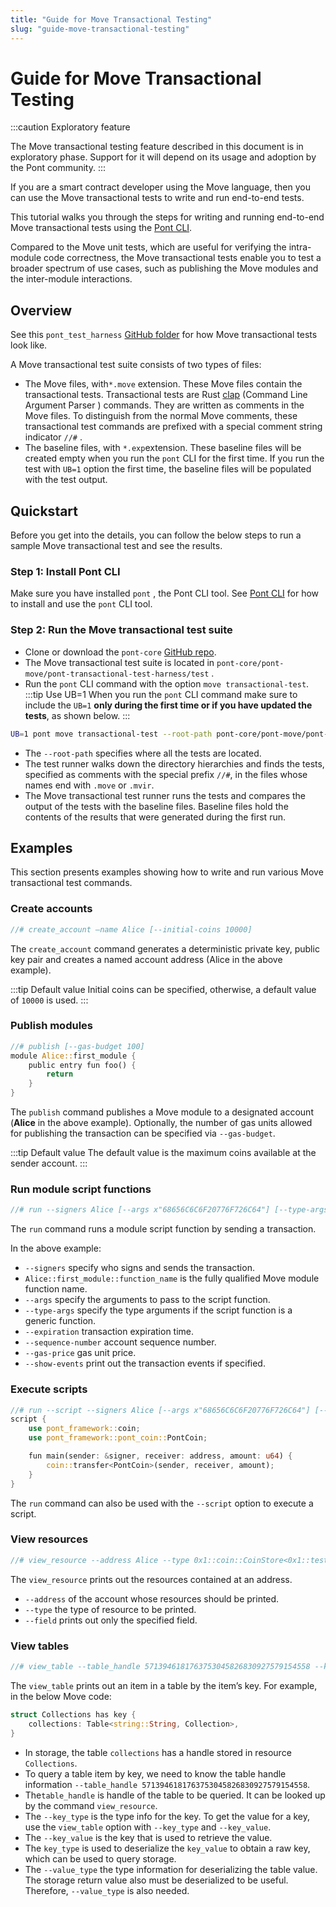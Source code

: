 ```yaml
---
title: "Guide for Move Transactional Testing"
slug: "guide-move-transactional-testing"
---
```


# Guide for Move Transactional Testing

:::caution Exploratory feature

The Move transactional testing feature described in this document is in exploratory phase. Support for it will depend on its usage and adoption by the Pont community. 
:::



If you are a smart contract developer using the Move language, then you can use the Move transactional tests to write and run end-to-end tests. 

This tutorial walks you through the steps for writing and running end-to-end Move transactional tests using the [Pont CLI](/cli-tools/pont-cli-tool/index.md). 

Compared to the Move unit tests, which are useful for verifying the intra-module code correctness, the Move transactional tests enable you to test a broader spectrum of use cases, such as publishing the Move modules and the inter-module interactions. 

## Overview

See this `pont_test_harness` [GitHub folder](https://github.com/aptos-labs/pont-core/tree/main/pont-move/pont-transactional-test-harness/tests/pont_test_harness) for how Move transactional tests look like. 

A Move transactional test suite consists of two types of files:

- The Move files, with`*.move` extension. These Move files contain the transactional tests. Transactional tests are Rust [clap](https://docs.rs/clap/latest/clap/) (Command Line Argument Parser ) commands. They are written as comments in the Move files. To distinguish from the normal Move comments, these transactional test commands are prefixed with a special comment string indicator `//#` .
- The baseline files, with `*.exp`extension. These baseline files will be created empty when you run the `pont` CLI for the first time. If you run the test with `UB=1` option the first time, the baseline files will be populated with the test output.

## Quickstart

Before you get into the details, you can follow the below steps to run a sample Move transactional test and see the results. 

### Step 1: Install Pont CLI

Make sure you have installed `pont` , the Pont CLI tool. See [Pont CLI](/cli-tools/pont-cli-tool/index.md) for how to install and use the `pont` CLI tool. 

### Step 2: Run the Move transactional test suite

- Clone or download the `pont-core` [GitHub repo](https://github.com/aptos-labs/pont-core.git).
- The Move transactional test suite is located in `pont-core/pont-move/pont-transactional-test-harness/test` .
- Run the `pont` CLI command with the option `move transactional-test`.
:::tip Use UB=1
When you run the `pont` CLI command make sure to include the `UB=1` **only during the first time or if you have updated the tests**, as shown below. 
:::

```bash
UB=1 pont move transactional-test --root-path pont-core/pont-move/pont-transactional-test-harness/test
```
- The `--root-path` specifies where all the tests are located. 
- The test runner walks down the directory hierarchies and finds the tests, specified as comments with the special prefix `//#`, in the files whose names end with `.move` or `.mvir`. 
- The Move transactional test runner runs the tests and compares the output of the tests with the baseline files. Baseline files hold the contents of the results that were generated during the first run. 

## Examples

This section presents examples showing how to write and run various Move transactional test commands.

### Create accounts

```rust
//# create_account —name Alice [--initial-coins 10000]
```

The `create_account` command generates a deterministic private key,  public key pair and creates a named account address (Alice in the above example). 

:::tip Default value
Initial coins can be specified, otherwise, a default value of `10000` is used. 
:::

### Publish modules

```rust
//# publish [--gas-budget 100]
module Alice::first_module {
	public entry fun foo() {
		return
	}
}
```

The `publish` command publishes a Move module to a designated account (**Alice** in the above example). Optionally, the number of gas units allowed for publishing the transaction can be specified via `--gas-budget`. 

:::tip Default value
The default value is the maximum coins available at the sender account.
:::

### Run module script functions

```rust
//# run --signers Alice [--args x"68656C6C6F20776F726C64"] [--type-args "0x1::pont_coin::PontCoin"] [--expiration 1658432810] [--sequence-number 1] [--gas-price 1] [--show-events] -- Alice::first_module::function_name
```

The `run` command runs a module script function by sending a transaction. 

In the above example:

- `--signers` specify who signs and sends the transaction.
- `Alice::first_module::function_name` is the fully qualified Move module function name.
- `--args` specify the arguments to pass to the script function.
- `--type-args` specify the type arguments if the script function is a generic function.
- `--expiration` transaction expiration time.
- `--sequence-number` account sequence number.
- `--gas-price` gas unit price.
- `--show-events` print out the transaction events if specified.

### Execute scripts

```rust
//# run --script --signers Alice [--args x"68656C6C6F20776F726C64"] [--type-args "0x1::pont_coin::PontCoin"] [--expiration 1658432810] [--sequence-number 1] [--gas-price 1]
script {
    use pont_framework::coin;
    use pont_framework::pont_coin::PontCoin;

    fun main(sender: &signer, receiver: address, amount: u64) {
        coin::transfer<PontCoin>(sender, receiver, amount);
    }
}
```

The `run` command can also be used with the `--script` option to execute a script.

### View resources

```rust
//# view_resource --address Alice --type 0x1::coin::CoinStore<0x1::test_coin::TestCoin> [--field coin.value]
```

The `view_resource` prints out the resources contained at an address.

- `--address` of the account whose resources should be printed.
- `--type` the type of resource to be printed.
- `--field` prints out only the specified field.

### View tables

```rust
//# view_table --table_handle 5713946181763753045826830927579154558 --key_type 0x1::string::String --key_value x"68656C6C6F20776F726C64" --value_type 0x1::token::Collection 
```

The `view_table` prints out an item in a table by the item’s key. For example, in the below Move code:

```rust
struct Collections has key {
	collections: Table<string::String, Collection>,
}
```

- In storage, the table `collections` has a handle stored in resource `Collections`.
- To query a table item by key, we need to know the table handle information `--table_handle 5713946181763753045826830927579154558`.
- The`table_handle` is handle of the table to be queried. It can be looked up by the command `view_resource`.
- The `--key_type` is the type info for the key. To get the value for a key, use the `view_table` option with `--key_type` and `--key_value`.
- The `--key_value` is the key that is used to retrieve the value.
- The `key_type` is used to deserialize the `key_value` to obtain a raw key, which can be used to query storage.
- The `--value_type` the type information for deserializing the table value. The storage return value also must be deserialized to be useful. Therefore, `--value_type` is also needed.
